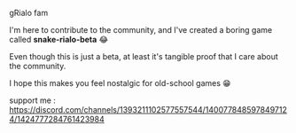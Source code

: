 gRialo fam

I'm here to contribute to the community, and I've created a boring game called **snake-rialo-beta** 😂

Even though this is just a beta, at least it's tangible proof that I care about the community.

I hope this makes you feel nostalgic for old-school games 😁

support me : https://discord.com/channels/1393211102577557544/1400778485978497124/1424777284761423984
